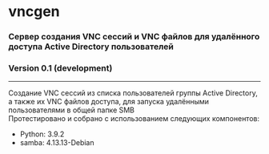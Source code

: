 # vncgen
### Сервер создания VNC сессий и VNC файлов для удалённого доступа Active Directory пользователей
### Version 0.1 (development)
<hr>
Создание VNC сессий из списка пользователей группы Active Directory, а также их VNC файлов доступа, для запуска удалёнными пользователями в общей папке SMB
<br>
Протестировано и собрано с использованием следующих компонентов:
<ul>
  <li>Python: 3.9.2</li>
  <li>samba: 4.13.13-Debian</li>
 </ul>
